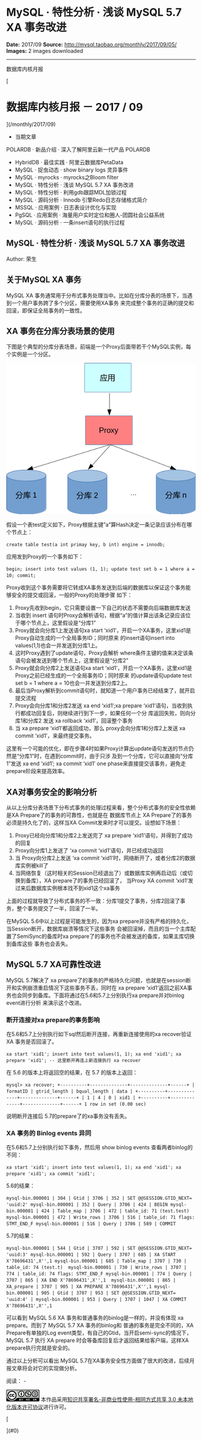 # MySQL · 特性分析 · 浅谈 MySQL 5.7 XA 事务改进

**Date:** 2017/09
**Source:** http://mysql.taobao.org/monthly/2017/09/05/
**Images:** 2 images downloaded

---

数据库内核月报

 [
 # 数据库内核月报 － 2017 / 09
 ](/monthly/2017/09)

 * 当期文章

 POLARDB · 新品介绍 · 深入了解阿里云新一代产品 POLARDB
* HybridDB · 最佳实践 · 阿里云数据库PetaData
* MySQL · 捉虫动态 · show binary logs 灵异事件
* MySQL · myrocks · myrocks之Bloom filter
* MySQL · 特性分析 · 浅谈 MySQL 5.7 XA 事务改进
* MySQL · 特性分析 · 利用gdb跟踪MDL加锁过程
* MySQL · 源码分析 · Innodb 引擎Redo日志存储格式简介
* MSSQL · 应用案例 · 日志表设计优化与实现
* PgSQL · 应用案例 · 海量用户实时定位和圈人-团圆社会公益系统
* MySQL · 源码分析 · 一条insert语句的执行过程

 ## MySQL · 特性分析 · 浅谈 MySQL 5.7 XA 事务改进 
 Author: 荣生 

 ## 关于MySQL XA 事务
MySQL XA 事务通常用于分布式事务处理当中。比如在分库分表的场景下，当遇到一个用户事务跨了多个分区，需要使用XA事务 来完成整个事务的正确的提交和回滚，即保证全局事务的一致性。

## XA 事务在分库分表场景的使用
下图是个典型的分库分表场景，前端是一个Proxy后面带若干个MySQL实例，每个实例是一个分区。

![XA-sharding.png](.img/29cb190f8de0_a09ea4a6e20928a84b5893a87e993be5.png)

假设一个表test定义如下，Proxy根据主键”a”算Hash决定一条记录应该分布在哪个节点上：

`create table test(a int primay key, b int) engine = innodb;
`

应用发到Proxy的一个事务如下：

`begin;
insert into test values (1, 1);
update test set b = 1 where a = 10;
commit;
`

Proxy收到这个事务需要将它转成XA事务发送到后端的数据库以保证这个事务能够安全的提交或回滚，一般的Proxy的处理步骤 如下：

1. Proxy先收到begin，它只需要设置一下自己的状态不需要向后端数据库发送
2. 当收到 insert 语句时Proxy会解析语句，根据“a”的值计算出该条记录应该位于哪个节点上，这里假设是“分库1”
3. Proxy就会向分库1上发送语句xa start ‘xid1’，开启一个XA事务，这里xid1是Proxy自动生成的一个全局事务ID；同时原来 的insert语句insert into values(1,1)也会一并发送到分库1上。
4. 这时Proxy遇到了update语句，Proxy会解析 where条件主键的值来决定该条语句会被发送到哪个节点上，这里假设是“分库2”
5. Proxy就会向分库2上发送语句xa start ‘xid1’，开启一个XA事务，这里xid1是Proxy之前已经生成的一个全局事务ID；同时原来 的update语句update test set b = 1 where a = 10也会一并发送到分库2上。
6. 最后当Proxy解析到commit语句时，就知道一个用户事务已经结束了，就开启提交流程
7. Proxy会向分库1和分库2发送 xa end ‘xid1’;xa prepare ‘xid1’语句，当收到执行都成功回复后，则继续进行到下一步，如果任何一个分 库返回失败，则向分库1和分库2 发送 xa rollback ‘xid1’，回滚整个事务
8. 当 xa prepare ‘xid1’都返回成功，那么 proxy会向分库1和分库2上发送 xa commit ‘xid1’，来最终提交事务。

这里有一个可能的优化，即在步骤4时如果Proxy计算出update语句发送的节点仍然是“分库1”时，在遇到commit时，由于只涉 及到一个分库，它可以直接向“分库1”发送 xa end ‘xid1’; xa commit ‘xid1’ one phase来直接提交该事务，避免走 prepare阶段来提高效率。

## XA对事务安全的影响分析

从以上分库分表场景下分布式事务的处理过程来看，整个分布式事务的安全性依赖是XA Prepare了的事务的可靠性，也就是在 数据库节点上 XA Prepare了的事务必须是持久化了的，这样当XA Commit发来时才可以提交。设想如下场景：

1. Proxy已经向分库1和分库2上发送完了 xa prepare ‘xid1’语句，并得到了成功的回复
2. Proxy向分库1上发送了 ‘xa commit ‘xid1’语句，并已经成功返回
3. 当 Proxy向分库2上发送 ‘xa commit ‘xid1’时，网络断开了，或者分库2的数据库实例被kill了
4. 当网络恢复（这时相关的Session已经退出了）或数据库实例再启动后（或切换到备库），XA prepare了的事务已经回滚了， 当Proxy XA commit ‘xid1’发过来后数据库实例根本找不到xid1这个xa事务

上面的过程就导致了分布式事务的不一致：分库1提交了事务，分库2回滚了事务，整个事务提交了一半，回滚了一半。

在MySQL 5.6中以上过程是可能发生的，因为xa prepare并没有严格的持久化，当Session断开，数据库崩溃等情况下这些事务 会被回滚掉，而且的当一个主库配置了SemiSync的备库时xa prepare了的事务也不会被发送的备库，如果主库切换到备库这些 事务也会丢失。

## MySQL 5.7 XA可靠性改进

MySQL 5.7解决了 xa prepare了的事务的严格持久化问题，也就是在session断开和实例崩溃重启情况下这些事务不丢，同时在 xa prepare ‘xid1’返回之前XA事务也会同步到备库。下面将通过在5.6和5.7上分别执行xa prepare并对binlog event进行分析 来演示这个改进。

### 断开连接对xa prepare的事务影响

在5.6和5.7上分别执行如下sql然后断开连接，再重新连接使用的xa recover验证 XA 事务是否回滚了。

`xa start 'xid1';
insert into test values(1, 1);
xa end 'xid1';
xa prepare 'xid1';
-- 这里断开再连上新连接执行 xa recover
`

在 5.6 的版本上将返回空的结果，在 5.7 的版本上返回：

`mysql> xa recover;
+----------+--------------+--------------+------+
| formatID | gtrid_length | bqual_length | data |
+----------+--------------+--------------+------+
| 1 | 4 | 0 | xid1 |
+----------+--------------+--------------+------+
1 row in set (0.00 sec)
`

说明断开连接后 5.7的prepare了的xa事务没有丢失。

### XA 事务的 Binlog events 异同

在5.6和5.7上分别执行如下事务，然后用 show binlog events 查看两者binlog的不同：

`xa start 'xid1';
insert into test values(1, 1);
xa end 'xid1';
xa prepare 'xid1';
xa commit 'xid1';
`

5.6的结果：

`mysql-bin.000001 | 304 | Gtid | 3706 | 352 | SET @@SESSION.GTID_NEXT= 'uuid:2'
mysql-bin.000001 | 352 | Query | 3706 | 424 | BEGIN
mysql-bin.000001 | 424 | Table_map | 3706 | 472 | table_id: 71 (test.test)
mysql-bin.000001 | 472 | Write_rows | 3706 | 516 | table_id: 71 flags: STMT_END_F
mysql-bin.000001 | 516 | Query | 3706 | 589 | COMMIT
`

5.7的结果：

`mysql-bin.000001 | 544 | Gtid | 3707 | 592 | SET @@SESSION.GTID_NEXT= 'uuid:3'
mysql-bin.000001 | 592 | Query | 3707 | 685 | XA START X'78696431',X'',1
mysql-bin.000001 | 685 | Table_map | 3707 | 730 | table_id: 74 (test.t) 
mysql-bin.000001 | 730 | Write_rows | 3707 | 774 | table_id: 74 flags: STMT_END_F
mysql-bin.000001 | 774 | Query | 3707 | 865 | XA END X'78696431',X'',1 
mysql-bin.000001 | 865 | XA_prepare | 3707 | 905 | XA PREPARE X'78696431',X'',1
mysql-bin.000001 | 905 | Gtid | 3707 | 953 | SET @@SESSION.GTID_NEXT= 'uuid:4' |
mysql-bin.000001 | 953 | Query | 3707 | 1047 | XA COMMIT X'78696431',X'',1
`

可以看到 MySQL 5.6 XA 事务和普通事务的binlog是一样的，并没有体现 xa prepare。而到了 MySQL 5.7 XA 事务的binlog和 普通的事务是完全不同的，XA Prepare有单独的Log event类型，有自己的Gtid，当开启semi-sync的情况下，MySQL 5.7 执行 XA prepare 时会等备库回复后才返回结果给客户端，这样XA prepare执行完就是安全的。

通过以上分析可以看出 MySQL 5.7在XA事务安全性方面做了很大的改进，后续月报文章将会对它的实现做分析。

 阅读： - 

[![知识共享许可协议](.img/8232d49bd3e9_88x31.png)](http://creativecommons.org/licenses/by-nc-sa/3.0/)
本作品采用[知识共享署名-非商业性使用-相同方式共享 3.0 未本地化版本许可协议](http://creativecommons.org/licenses/by-nc-sa/3.0/)进行许可。

 [

 ](#0)